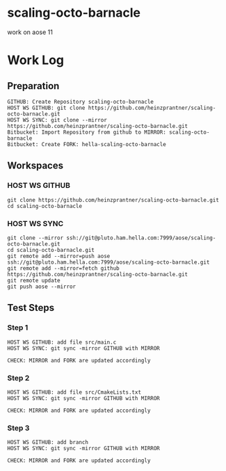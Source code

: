 # scaling-octo-barnacle

work on aose 11

# Work Log

## Preparation

    GITHUB: Create Repository scaling-octo-barnacle
    HOST WS GITHUB: git clone https://github.com/heinzprantner/scaling-octo-barnacle.git
    HOST WS SYNC: git clone --mirror https://github.com/heinzprantner/scaling-octo-barnacle.git
    Bitbucket: Import Repository from github to MIRROR: scaling-octo-barnacle
    Bitbucket: Create FORK: hella-scaling-octo-barnacle

## Workspaces

### HOST WS GITHUB

    git clone https://github.com/heinzprantner/scaling-octo-barnacle.git
    cd scaling-octo-barnacle

### HOST WS SYNC

    git clone --mirror ssh://git@pluto.ham.hella.com:7999/aose/scaling-octo-barnacle.git
    cd scaling-octo-barnacle.git
    git remote add --mirror=push aose ssh://git@pluto.ham.hella.com:7999/aose/scaling-octo-barnacle.git
    git remote add --mirror=fetch github https://github.com/heinzprantner/scaling-octo-barnacle.git
    git remote update
    git push aose --mirror

## Test Steps

### Step 1

    HOST WS GITHUB: add file src/main.c
    HOST WS SYNC: git sync -mirror GITHUB with MIRROR

    CHECK: MIRROR and FORK are updated accordingly

### Step 2

    HOST WS GITHUB: add file src/CmakeLists.txt
    HOST WS SYNC: git sync -mirror GITHUB with MIRROR

    CHECK: MIRROR and FORK are updated accordingly

### Step 3

    HOST WS GITHUB: add branch
    HOST WS SYNC: git sync -mirror GITHUB with MIRROR

    CHECK: MIRROR and FORK are updated accordingly
